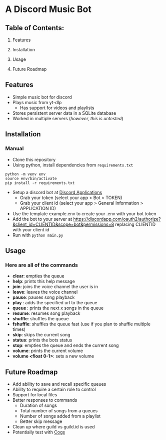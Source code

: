 # A Discord Music Bot

## Table of Contents:

1. Features

2. Installation

3. Usage

4. Future Roadmap

## Features

- Simple music bot for discord
- Plays music from yt-dlp
  - Has support for videos and playlists
- Stores persistent server data in a SQLite database
- Worked in multiple servers (*however, this is untested*)

## Installation

### Manual

- Clone this repository
- Using python, install dependencies from `requirements.txt`
```
python -m venv env
source env/bin/activate
pip install -r requirements.txt
```
- Setup a discord bot at [Discord Applications](https://discord.com/developers/applications)
  - Grab your token (select your app > Bot > TOKEN) 
  - Grab your client id (select your app > General Information > APPLICATION ID)
- Use the template example.env to create your .env with your bot token 
- Add the bot to your server at https://discordapp.com/oauth2/authorize?&client_id=CLIENTID&scope=bot&permissions=8 replacing CLIENTID with your client id
- Run with `python main.py`

## Usage

### Here are all of the commands
- **clear**: empties the queue
- **help**: prints this help message
- **join**: joins the voice channel the user is in
- **leave**: leaves the voice channel
- **pause**: pauses song playback
- **play <url>**: adds the specified url to the queue
- **queue <optional count>**: prints the next x songs in the queue
- **resume**: resumes song playback
- **shuffle**: shuffles the queue
- **fshuffle**: shuffles the queue fast (use if you plan to shuffle multiple times)
- **skip**: skips the current song
- **status**: prints the bots status
- **stop**: empties the queue and ends the current song
- **volume**: prints the current volume
- **volume <float 0-1>**: sets a new volume

## Future Roadmap

- Add ability to save and recall specific queues
- Ability to require a certain role to control
- Support for local files
- Better responses to commands
  - Duration of songs
  - Total number of songs from a queues
  - Number of songs added from a playlist
  - Better skip message
- Clean up where guild vs guild.id is used
- Potentially test with [Cogs](https://discordpy.readthedocs.io/en/stable/ext/commands/cogs.html)

